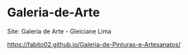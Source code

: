 # Galeria-de-Arte

Site: Galeria de Arte - Gleiciane Lima 

https://fabito02.github.io/Galeria-de-Pinturas-e-Artesanatos/
